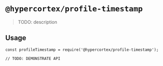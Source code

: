 # `@hypercortex/profile-timestamp`

> TODO: description

## Usage

```
const profileTimestamp = require('@hypercortex/profile-timestamp');

// TODO: DEMONSTRATE API
```
